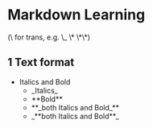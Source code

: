 # Markdown Learning
(\ for trans, e.g. \\_ \\\*   \\\*\\*)
## 1 Text format  
* Italics and Bold  
    * \_Italics_
    * \*\*Bold**
    * \*\*\_both Italics and Bold_**
    * \_\*\*both Italics and Bold**_
